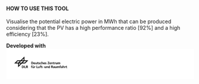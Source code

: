 #### HOW TO USE THIS TOOL

Visualise the potential electric power in MWh that can be produced considering that the PV has a high performance ratio [92%] and a high efficiency [23%].

**Developed with**  
![](https://raw.githubusercontent.com/eurodatacube/eodash-assets/main/collections/gtif-logos/dlr_row.jpg)
